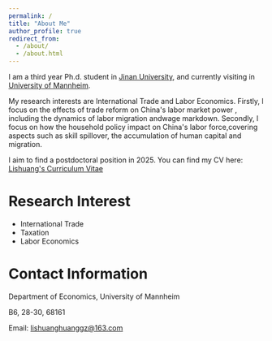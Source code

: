 ```yaml
---
permalink: /
title: "About Me"
author_profile: true
redirect_from: 
  - /about/
  - /about.html
---
```

I am a third year Ph.d. student in [Jinan University](https://www.jnu.edu.cn/main.htm), and currently visiting in [University of Mannheim](https://www.vwl.uni-mannheim.de/).

My research interests are International Trade and Labor Economics. Firstly, l focus on the effects of trade reform on China's labor market power , including the dynamics of labor migration andwage markdown. Secondly, l focus on how the household policy impact on China's labor force,covering aspects such as skill spillover, the accumulation of human capital and migration.

I aim to find a postdoctoral position in 2025. You can find my CV here: [Lishuang's Curriculum Vitae](assets/LishuangHuang_cv2024.pdf)



Research Interest
======
- International Trade
- Taxation
- Labor Economics



Contact Information
======

Department of Economics, University of Mannheim

B6, 28-30, 68161


Email: lishuanghuanggz@163.com

